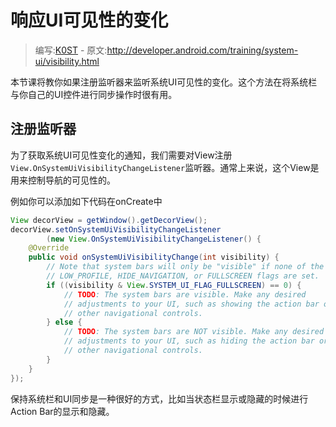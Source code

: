 # 响应UI可见性的变化

> 编写:[K0ST](https://github.com/K0ST) - 原文:<http://developer.android.com/training/system-ui/visibility.html>

本节课将教你如果注册监听器来监听系统UI可见性的变化。这个方法在将系统栏与你自己的UI控件进行同步操作时很有用。

## 注册监听器

为了获取系统UI可见性变化的通知，我们需要对View注册`View.OnSystemUiVisibilityChangeListener`监听器。通常上来说，这个View是用来控制导航的可见性的。

例如你可以添加如下代码在onCreate中

```java
View decorView = getWindow().getDecorView();
decorView.setOnSystemUiVisibilityChangeListener
        (new View.OnSystemUiVisibilityChangeListener() {
    @Override
    public void onSystemUiVisibilityChange(int visibility) {
        // Note that system bars will only be "visible" if none of the
        // LOW_PROFILE, HIDE_NAVIGATION, or FULLSCREEN flags are set.
        if ((visibility & View.SYSTEM_UI_FLAG_FULLSCREEN) == 0) {
            // TODO: The system bars are visible. Make any desired
            // adjustments to your UI, such as showing the action bar or
            // other navigational controls.
        } else {
            // TODO: The system bars are NOT visible. Make any desired
            // adjustments to your UI, such as hiding the action bar or
            // other navigational controls.
        }
    }
});
```

保持系统栏和UI同步是一种很好的方式，比如当状态栏显示或隐藏的时候进行Action Bar的显示和隐藏。

